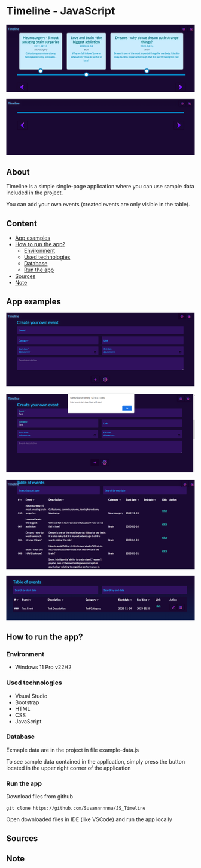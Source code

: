 # Timeline - JavaScript
![Application image - main page](./assets/images/timeline_on.png)

![Application image - main page](./assets/images/timeline_off.png)

## About
Timeline is a simple single-page application where you can use sample data included in the project.

You can add your own events (created events are only visible in the table). 

## Content
- [App examples](./README.md#app-examples)
- [How to run the app?](./README.md#how-to-run-the-app)
  - [Environment](./README.md#environment)
  - [Used technologies](./README.md#used-technologies)
  - [Database](./README.md#database)
  - [Run the app](./README.md#run-the-app)
- [Sources](./README.md#sources)
- [Note](./README.md#note)

## App examples
![Application image - main page](./assets/images/timeline_form.png)

![Application image - main page](./assets/images/timeline_form_validation.png)

![Application image - main page](./assets/images/timeline_example_events.png)

![Application image - main page](./assets/images/timeline_created_events.png)

## How to run the app?
### Environment
- Windows 11 Pro v22H2

### Used technologies
- Visual Studio
- Bootstrap
- HTML
- CSS
- JavaScript

### Database
Exmaple data are in the project in file example-data.js

To see sample data contained in the application, simply press the button located in the upper right corner of the application

### Run the app
Download files from github
```
git clone https://github.com/Susannnnnna/JS_Timeline
```

Open downloaded files in IDE (like VSCode) and run the app locally

## Sources


## Note

